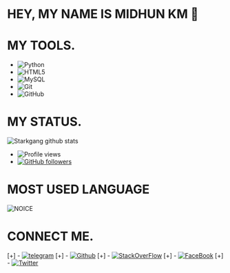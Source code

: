 # HEY, MY NAME IS MIDHUN KM  👋
# MY TOOLS.
- ![Python](https://img.shields.io/badge/-Python-black?logo=Python&style=social)&nbsp;&nbsp;
- ![HTML5](https://img.shields.io/badge/-HTML5-black?logo=html5&style=social)&nbsp;&nbsp;
- ![MySQL](https://img.shields.io/badge/-MySQL-black?logo=mysql&style=social)&nbsp;&nbsp;
- ![Git](https://img.shields.io/badge/-Git-black?logo=git&style=social)&nbsp;&nbsp;
- ![GitHub](https://img.shields.io/badge/-GitHub-black?logo=github&style=social)&nbsp;&nbsp;

# MY STATUS.
![Starkgang github stats](https://github-readme-stats.vercel.app/api?username=starkgang&show_icons=true&theme=midnight-purple)
- ![Profile views](https://gpvc.arturio.dev/Starkgang)
- [![GitHub followers](https://img.shields.io/github/followers/starkgang.svg?style=social&label=Follow&maxAge=2592000)](https://github.com/Starkgang?tab=followers)
# MOST USED LANGUAGE
![NOICE](https://github-readme-stats.vercel.app/api/top-langs/?username=Starkgang&theme=blue-green)

# CONNECT ME.
[+] - [![telegram](https://aleen42.github.io/badges/src/telegram.svg)](https://t.me/serenassistantbot)
[+] - [![Github](https://aleen42.github.io/badges/src/github.svg)](https://github.com/StarkGang)
[+] - [![StackOverFlow](https://aleen42.github.io/badges/src/stackoverflow.svg)](https://stackoverflow.com/users/14344037/starkgang)
[+] - [![FaceBook](https://aleen42.github.io/badges/src/facebook.svg)](https://www.facebook.com/StarkgangInc)
[+] - [![Twitter](https://aleen42.github.io/badges/src/twitter.svg)](https://twitter.com/StarkgangInc/)
